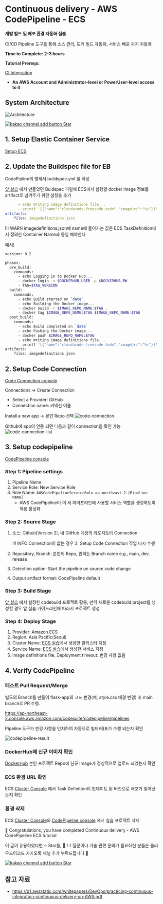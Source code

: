 # Continuous delivery - AWS CodePipeline - ECS

**개발 빌드 및 배포 환경 자동화 실습**

CI/CD Pipeline 도구를 통해 소스 관리, 도커 빌드 자동화, 서비스 배포 까지 자동화

**Time to Complete: 2-3 hours**

**Tutorial Prereqs:**

[CI Integration](./github-aws-codebuild-dockerhub.md)

* **An AWS Account and Administrator-level or PowerUser-level access to it**

## System Architecture
![Architecture](./assets/codepipline-architecture.jpg)

<div>
<a id="channel-add-button" target="_blank" href="http://pf.kakao.com/_nxoaTs">
  <img src="../../../assets/channel_add_small.png" alt="kakao channel add button"/>
</a>
<a class="github-button" href="https://github.com/cloudacode/tutorials" data-icon="octicon-star" data-size="large" data-show-count="true" aria-label="Star cloudacode/tutorials on GitHub">Star</a>
</div>

## 1. Setup Elastic Container Service

[Setup ECS](../../cloud/aws/aws-ecs-container.md)

## 2. Update the Buildspec file for EB

CodePipline의 명세서 buildspec.yml 을 작성

[앞 실습](./github-aws-codebuild-dockerhub.md) 에서 만들었던 Buidspec 파일에 ECS에서 실행할 docker image 정보를 artifact로 넘겨주기 위한 설정을 추가

```yaml
      - echo Writing image definitions file...
      - printf '[{"name":"cloudacode-freecode-todo","imageUri":"%s"}]' $IMAGE_REPO_NAME:$TAG > imagedefinitions.json
artifacts:
    files: imagedefinitions.json
```

!!! WARN
    imagedefinitions.json에 name에 들어가는 값은 ECS TaskDefinition에서 정의한 Container Name과 동일 해야한다

예시)
```bash
version: 0.2

phases:
  pre_build:
    commands:
      - echo Logging in to Docker Hub...
      - docker login -u $DOCKERHUB_USER -p $DOCKERHUB_PW
      - TAG=$TAG_VERSION
  build:
    commands:
      - echo Build started on `date`
      - echo Building the Docker image...
      - docker build -t $IMAGE_REPO_NAME:$TAG .
      - docker tag $IMAGE_REPO_NAME:$TAG $IMAGE_REPO_NAME:$TAG
  post_build:
    commands:
      - echo Build completed on `date`
      - echo Pushing the Docker image...
      - docker push $IMAGE_REPO_NAME:$TAG
      - echo Writing image definitions file...
      - printf '[{"name":"cloudacode-freecode-todo","imageUri":"%s"}]' $IMAGE_REPO_NAME:$TAG > imagedefinitions.json
artifacts:
    files: imagedefinitions.json
```

## 2. Setup Code Connection
[Code Connection console](https://ap-northeast-2.console.aws.amazon.com/codesuite/settings/connections)

Connections ->  Create Connection
- Select a Provider: GitHub
- Connection name: 커넥션 이름

Install a new app -> 본인 Repo 선택
![code-connection](./assets/code-connection.png)

Github에 app이 연동 되면 다음과 같이 connection을 확인 가능
![code-connection-list](./assets/code-connection-list.png)

## 3. Setup codepipeline

[CodePipeline console](https://ap-northeast-2.console.aws.amazon.com/codesuite/codepipeline/pipelines)

### Step 1: Pipeline settings
1. Pipeline Name
2. Service Role: New Service Role
3. Role Name: `AWSCodePipelineServiceRole-ap-northeast-2-[Pipeline Name]`
   - AWS CodePipeline이 이 새 파이프라인에 사용할 서비스 역할을 생성하도록 허용 활성화

### Step 2: Source Stage
1. 소스: Github(Version 2), 내 GitHub 계정의 리포지토리 Connection

    !!! INFO
        Connection이 없는 경우 2. Setup Code Connection 작업 다시 수행

2. Repository, Branch: 본인의 Repo, 원하는 Branch name e.g., main, dev, release
3. Detection option: Start the pipeline on source code change
4. Output artifact format: CodePipeline default

### Step 3: Build Stage

[앞 실습](./github-aws-codebuild-dockerhub.md)
에서 설정한 codebuild 프로젝트 활용, 만약 새로운 codebuild project를 생성할 경우 앞 실습 가이드라인에 따라서 프로젝트 생성

### Step 4: Deploy Stage
1. Provider: Amazon ECS
2. Region: Asia Pacific(Seoul)
3. Cluster Name: [ECS 실습](../../cloud/aws/aws-ecs-container.md)에서 생성한 클러스터 지정
4. Service Name: [ECS 실습](../../cloud/aws/aws-ecs-container.md)에서 생성한 서비스 지정
5. Image definitions file, Deployment timeout: 변경 사항 없음

## 4. Verify CodePipeline

### 테스트 Pull Request/Merge

별도의 Branch를 만들어 flask-app의 코드 변경(예, style.css 배경 변경) 후 main branch로 PR 수행.

https://ap-northeast-2.console.aws.amazon.com/codesuite/codepipeline/pipelines

Pipeline 도구가 변경 사항을 인지하여 자동으로 빌드/배포가 수행 되는지 확인

![codepipeline-result](./assets/codepipline-result.png)

### DockerHub에 신규 이미지 확인

[DockerHub](https://hub.docker.com/) 본인 프로젝트 Repo에 신규 Image가 정상적으로 업로드 되었는지 확인

### ECS 환경 URL 확인

ECS [Cluster Console](https://ap-northeast-2.console.aws.amazon.com/ecs/home?region=ap-northeast-2#/clusters) 에서 Task Definition이 업데이트 된 버전으로 배포가 일어났는지 확인

### 환경 삭제

ECS [Cluster Console](https://ap-northeast-2.console.aws.amazon.com/ecs/home?region=ap-northeast-2#/clusters)와 [CodePipeline console](https://ap-northeast-2.console.aws.amazon.com/codesuite/codepipeline/pipelines) 에서 실습 프로젝트 삭제

🎉 Congratulations, you have completed Continuous delivery - AWS CodePipeline ECS tutorial

이 글이 유용하였다면 ⭐ Star를, 💬 1:1 질문이나 기술 관련 문의가 필요하신 분들은 클라우드어코드 카카오톡 채널 추가 부탁드립니다.🤗

<div>
<a id="channel-add-button" target="_blank" href="http://pf.kakao.com/_nxoaTs">
  <img src="../../../assets/channel_add_small.png" alt="kakao channel add button"/>
</a>
<a class="github-button" href="https://github.com/cloudacode/tutorials" data-icon="octicon-star" data-size="large" data-show-count="true" aria-label="Star cloudacode/tutorials on GitHub">Star</a>
</div>

<script async defer src="https://buttons.github.io/buttons.js"></script>

## 참고 자료

- https://d1.awsstatic.com/whitepapers/DevOps/practicing-continuous-integration-continuous-delivery-on-AWS.pdf
